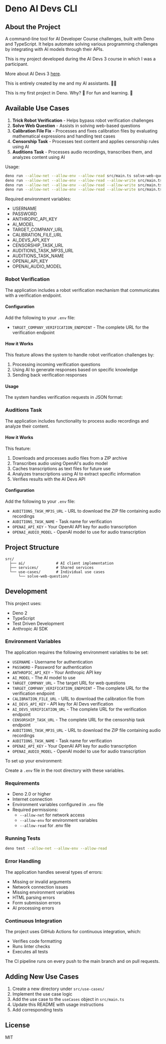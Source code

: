 # Deno AI Devs CLI

## About the Project

A command-line tool for AI Developer Course challenges, built with Deno and TypeScript. It helps automate solving various programming challenges by integrating with AI models through their APIs.

This is my project developed during the AI Devs 3 course in which I was a participant.

More about AI Devs 3 [here](https://www.aidevs.pl/).

This is entirely created by me and my AI assistants. 🤖🚀

This is my first project in Deno. Why? 🤔 For fun and learning. 🧠

## Available Use Cases

1. **Trick Robot Verification** - Helps bypass robot verification challenges
2. **Solve Web Question** - Assists in solving web-based questions
3. **Calibration File Fix** - Processes and fixes calibration files by evaluating mathematical expressions and handling test cases
4. **Censorship Task** - Processes text content and applies censorship rules using AI
5. **Auditions Task** - Processes audio recordings, transcribes them, and analyzes content using AI

Usage:

```bash
deno run --allow-net --allow-env --allow-read src/main.ts solve-web-question <url>
deno run --allow-net --allow-env --allow-read --allow-write src/main.ts calibration-file-fix
deno run --allow-net --allow-env --allow-read --allow-write src/main.ts censorship-task
deno run --allow-net --allow-env --allow-read --allow-write src/main.ts auditions-task
```

Required environment variables:

- USERNAME
- PASSWORD
- ANTHROPIC_API_KEY
- AI_MODEL
- TARGET_COMPANY_URL
- CALIBRATION_FILE_URL
- AI_DEVS_API_KEY
- CENSORSHIP_TASK_URL
- AUDITIONS_TASK_MP3S_URL
- AUDITIONS_TASK_NAME
- OPENAI_API_KEY
- OPENAI_AUDIO_MODEL

### Robot Verification

The application includes a robot verification mechanism that communicates with a verification endpoint.

#### Configuration

Add the following to your `.env` file:

- `TARGET_COMPANY_VERIFICATION_ENDPOINT` - The complete URL for the verification endpoint

#### How it Works

This feature allows the system to handle robot verification challenges by:

1. Processing incoming verification questions
2. Using AI to generate responses based on specific knowledge
3. Sending back verification responses

#### Usage

The system handles verification requests in JSON format:

### Auditions Task

The application includes functionality to process audio recordings and analyze their content.

#### How it Works

This feature:

1. Downloads and processes audio files from a ZIP archive
2. Transcribes audio using OpenAI's audio model
3. Caches transcriptions as text files for future use
4. Analyzes transcriptions using AI to extract specific information
5. Verifies results with the AI Devs API

#### Configuration

Add the following to your `.env` file:

- `AUDITIONS_TASK_MP3S_URL` - URL to download the ZIP file containing audio recordings
- `AUDITIONS_TASK_NAME` - Task name for verification
- `OPENAI_API_KEY` - Your OpenAI API key for audio transcription
- `OPENAI_AUDIO_MODEL` - OpenAI model to use for audio transcription

## Project Structure

```text
src/
  ├── ai/              # AI client implementation
  ├── services/        # Shared services
  └── use-cases/       # Individual use cases
      └── solve-web-question/
```

## Development

This project uses:

- Deno 2
- TypeScript
- Test Driven Development
- Anthropic AI SDK

### Environment Variables

The application requires the following environment variables to be set:

- `USERNAME` - Username for authentication
- `PASSWORD` - Password for authentication
- `ANTHROPIC_API_KEY` - Your Anthropic API key
- `AI_MODEL` - The AI model to use
- `TARGET_COMPANY_URL` - The target URL for web questions
- `TARGET_COMPANY_VERIFICATION_ENDPOINT` - The complete URL for the verification endpoint
- `CALIBRATION_FILE_URL` - URL to download the calibration file from
- `AI_DEVS_API_KEY` - API key for AI Devs verification
- `AI_DEVS_VERIFICATION_URL` - The complete URL for the verification endpoint
- `CENSORSHIP_TASK_URL` - The complete URL for the censorship task endpoint
- `AUDITIONS_TASK_MP3S_URL` - URL to download the ZIP file containing audio recordings
- `AUDITIONS_TASK_NAME` - Task name for verification
- `OPENAI_API_KEY` - Your OpenAI API key for audio transcription
- `OPENAI_AUDIO_MODEL` - OpenAI model to use for audio transcription

To set up your environment:

Create a `.env` file in the root directory with these variables.

### Requirements

- Deno 2.0 or higher
- Internet connection
- Environment variables configured in `.env` file
- Required permissions:
  - `--allow-net` for network access
  - `--allow-env` for environment variables
  - `--allow-read` for .env file

### Running Tests

```bash
deno test --allow-net --allow-env --allow-read
```

### Error Handling

The application handles several types of errors:

- Missing or invalid arguments
- Network connection issues
- Missing environment variables
- HTML parsing errors
- Form submission errors
- AI processing errors

### Continuous Integration

The project uses GitHub Actions for continuous integration, which:

- Verifies code formatting
- Runs linter checks
- Executes all tests

The CI pipeline runs on every push to the main branch and on pull requests.

## Adding New Use Cases

1. Create a new directory under `src/use-cases/`
2. Implement the use case logic
3. Add the use case to the `useCases` object in `src/main.ts`
4. Update this README with usage instructions
5. Add corresponding tests

## License

MIT
